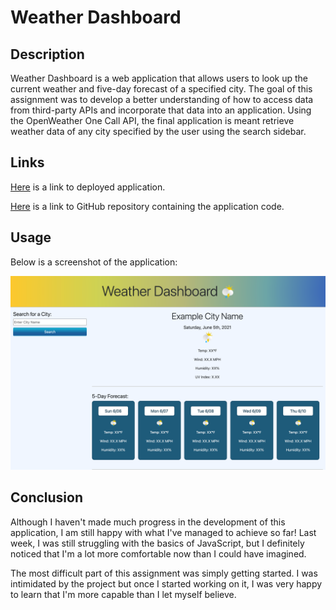 # Weather Dashboard

## Description
Weather Dashboard is a web application that allows users to look up the current weather and five-day forecast of a specified city. The goal of this assignment was to develop a better understanding of how to access data from third-party APIs and incorporate that data into an application. Using the OpenWeather One Call API, the final application is meant retrieve weather data of any city specified by the user using the search sidebar. 

## Links
[Here](https://go-yasi.github.io/weather-dashboard/) is a link to deployed application.

[Here](https://github.com/go-yasi/weather-dashboard) is a link to GitHub repository containing the application code.

## Usage
Below is a screenshot of the application: 

![The weather app includes an animated gradient header with a search option sidebar. The results populate on the right side, displaying the city name, current date, and current weather at the top, then the five-day forecast below.](./assets/images/weather-app-screenshot.png)


## Conclusion
Although I haven't made much progress in the development of this application, I am still happy with what I've managed to achieve so far! Last week, I was still struggling with the basics of JavaScript, but I definitely noticed that I'm a lot more comfortable now than I could have imagined. 

The most difficult part of this assignment was simply getting started. I was intimidated by the project but once I started working on it, I was very happy to learn that I'm more capable than I let myself believe.